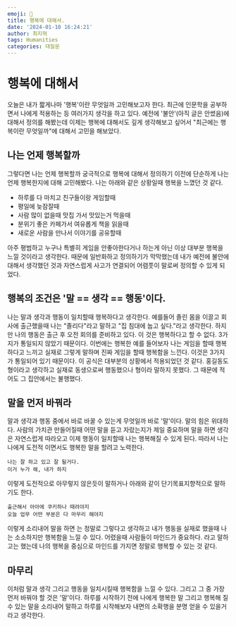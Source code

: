 ```yaml
---
emoji: 🪽
title: 행복에 대해서.
date: '2024-01-10 16:24:21'
author: 최지혁
tags: Humanities
categories: 대질문
---
```

# 행복에 대해서 
오늘은 내가 짧게나마 '행복'이란 무엇일까 고민해보고자 한다. 최근에 인문학을 공부하면서 나에게 적용하는 등 여러가지 생각을 하고 있다. 예전에 '불안'(아직 글은 안썼음)에 대해서 정의를 해봤는데 이제는 행복에 대해서도 깊게 생각해보고 싶어서 "최근에는 행복이란 무엇일까"에 대해서 고민을 해보았다. 
## 나는 언제 행복할까 
그렇다면 나는 언제 행복할까 궁극적으로 행복에 대해서 정의하기 이전에 단순하게 나는 언제 행복한지에 대해 고민해봤다. 나는 아래와 같은 상황일때 행복을 느꼈던 것 같다.

- 하루를 다 마치고 친구들이랑 게임할때
- 평일에 늦잠잘때 
- 사람 많이 없을때 맛집 가서 맛있는거 먹을때
- 분위기 좋은 카페가서 여유롭게 책을 읽을때
- 새로운  사람을 만나서 이야기를 공유할때

아주 평범하고 누구나 특별히 게임을 안좋아한다거나 하는게 아닌 이상 대부분 행복을 느낄 것이라고 생각한다. 때문에 일반화하고 정의하기가 막막했는데 내가 예전에 불안에 대해서 생각했던 것과 자연스럽게 사고가 연결되어 어렴풋이 말로써 정의할 수 있게 되었다. 
## 행복의 조건은 '말 == 생각 == 행동'이다.
 나는 말과 생각과 행동이 일치할때 행복하다고 생각한다. 예를들어 졸린 몸을 이끌고 회사에 출근했을때 나는 "졸리다"라고 말하고 "집 침대에 눕고 싶다."라고 생각한다. 하지만 나의 행동은 출근 후 오전 회의를 준비하고 있다. 이 것은 행복하다고 할 수 없다. 3가지가 통일되지 않았기 때문이다. 
 이번에는 행복한 예를 들어보자 나는 게임을 할때 행복하다고 느끼고 실재로 그렇게 말하며 진짜 게임을 할때 행복함을 느낀다. 이것은 3가지가 통일되어 있기 때문이다.
이 공식은 대부분의 상황에서 적용되었던 것 같다. 홍길동도 형이라고 생각하고 실재로 동생으로써 행동했으나 형이라 말하지 못했다. 그 때문에 적어도 그 집안에서는 불행했다.
## 말을 먼저 바꿔라
말과 생각과 행동 중에서 바로 바꿀 수 있는게 무엇일까 바로 '말'이다. 말의 힘은 위대하다. 사람의 가치관 만들어질때 어떤 말을 듣고 자랐는지가 제일 중요하며 말을 하면 생각은 자연스럽게 따라오고 이제 행동이 일치할때 나는 행복해질 수 있게 된다. 
따라서 나는 나에게 도전적 이면서도 행복한 말을 할려고 노력한다. 
```
나는 잘 하고 있고 잘 될거다.
이거 누가 해, 내가 하지
```

이렇게 도전적으로 아무렇지 않은듯이 말하거나 아래와 같이 단기목표지향적으로 말하기도 한다.
```
출근해서 아아에 쿠키하나 때려야지
오늘 업무 어떤 부분은 다 마무리 해야지
```
이렇게 소리내어 말을 하면 는 정말로 그렇다고 생각하고 내가 행동을 실재로 했을때 나는 소소하지만 행복함을 느낄 수 있다. 어렸을때 사람들이 마인드가 중요하다. 라고 말하고는 했는데 나의 행복을 중심으로 마인드를 가지면 정말로 행복할 수 있는 것 같다.

## 마무리
이처럼 말과 생각 그리고 행동을 일치시킬때 행복함을 느낄 수 있다. 그리고 그 중 가장먼저 바꿔야 할 것은 '말'이다. 하루를 시작하기 전에 나에게 행복한 말 그리고 행복해 질수 있는 말을 소리내어 말하고 하루를 시작해보자 내면의 소확행을 분명 얻을 수 있을거라고 생각한다.